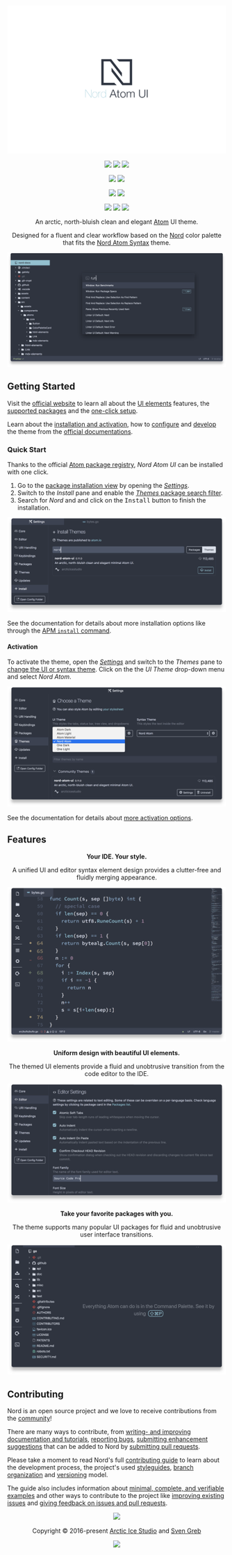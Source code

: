 <p align="center"><a href="https://www.nordtheme.com/ports/atom-ui" target="_blank"><img src="https://raw.githubusercontent.com/arcticicestudio/nord-docs/main/assets/images/ports/atom-ui/repository-hero.svg?sanitize=true"/></a></p>

<p align="center"><a href="https://github.com/arcticicestudio/nord-atom-ui/releases/latest" target="_blank"><img src="https://img.shields.io/github/release/arcticicestudio/nord-atom-ui.svg?style=flat-square&label=Release&logo=github&logoColor=eceff4&colorA=4c566a&colorB=88c0d0"/></a> <a href="https://www.nordtheme.com/docs/ports/atom-ui" target="_blank"><img src="https://img.shields.io/github/release/arcticicestudio/nord-atom-ui.svg?style=flat-square&label=Docs&colorA=4c566a&colorB=88c0d0&logo=data%3Aimage%2Fsvg%2Bxml%3Bbase64%2CPHN2ZyB4bWxucz0iaHR0cDovL3d3dy53My5vcmcvMjAwMC9zdmciIHdpZHRoPSIxNiIgaGVpZ2h0PSIxNiI%2BCiAgICA8cGF0aCBmaWxsPSIjZDhkZWU5IiBkPSJNMTMuNzQ2IDIuODEzYS42Ny42NyAwIDAgMC0uNTU5LS4xMzNMOCAzLjg0OGwtNS4xODgtMS4xOGEuNjY5LjY2OSAwIDAgMC0uNTcuMTMzLjY3Ny42NzcgMCAwIDAtLjI0Mi41MzF2OC4xMzNjLS4wMDguMzIuMjEuNTk4LjUyLjY2OGw1LjMzMiAxLjE5OWguMjk2bDUuMzMyLTEuMmEuNjY4LjY2OCAwIDAgMCAuNTItLjY2N1YzLjMzMmEuNjU5LjY1OSAwIDAgMC0uMjU0LS41MnpNMy4zMzIgNC4xNjhsNCAuODk4djYuNzY2bC00LS44OTh6bTkuMzM2IDYuNzY2bC00IC44OThWNS4wNjZsNC0uODk4em0wIDAiLz4KPC9zdmc%2BCg%3D%3D"/></a> <a href="https://github.com/arcticicestudio/nord-atom-ui/blob/develop/CHANGELOG.md" target="_blank"><img src="https://img.shields.io/github/release/arcticicestudio/nord-atom-ui.svg?style=flat-square&label=Changelog&logo=github&logoColor=eceff4&colorA=4c566a&colorB=88c0d0"/></a></p>

<p align="center"><a href="https://atom.io/themes/nord-atom-ui" target="_blank"><img src="https://img.shields.io/apm/v/nord-atom-ui.svg?style=flat-square&label=Package%20Registry&logo=atom&logoColor=eceff4&colorA=4c566a&colorB=88c0d0"/></a> <a href="https://atom.io/themes/nord-atom-ui" target="_blank"><img src="https://img.shields.io/apm/dm/nord-atom-ui.svg?style=flat-square&label=Downloads&logo=atom&logoColor=eceff4&colorA=4c566a&colorB=88c0d0"/></a></p>

<p align="center"><a href="https://circleci.com/gh/arcticicestudio/nord-atom-ui" target="_blank"><img src="https://img.shields.io/circleci/project/github/arcticicestudio/nord-atom-ui/develop.svg?style=flat-square&label=Build&logo=circleci&logoColor=eceff4&colorA=4c566a"/></a> <a href="https://blog.atom.io/2017/01/10/atom-1-13.html" target="_blank"><img src="https://img.shields.io/static/v1.svg?style=flat-square&label=Compatibility&message=%3E%3D1.13.0&logo=atom&logoColor=eceff4&colorA=4c566a&colorB=88c0d0"/></a></p>

<p align="center"><a href="https://github.com/arcticicestudio/styleguide-javascript/releases/latest" target="_blank"><img src="https://img.shields.io/github/release/arcticicestudio/styleguide-javascript.svg?style=flat-square&label=JavaScript%20Style%20Guide&logoColor=eceff4&colorA=4c566a&colorB=88c0d0&logo=javascript"/></a> <a href="https://github.com/arcticicestudio/styleguide-markdown/releases/latest" target="_blank"><img src="https://img.shields.io/github/release/arcticicestudio/styleguide-markdown.svg?style=flat-square&label=Markdown%20Style%20Guide&colorA=4c566a&colorB=88c0d0&logo=data%3Aimage%2Fsvg%2Bxml%3Bbase64%2CPHN2ZyB4bWxucz0iaHR0cDovL3d3dy53My5vcmcvMjAwMC9zdmciIHdpZHRoPSIzOSIgaGVpZ2h0PSIzOSIgdmlld0JveD0iMCAwIDM5IDM5Ij48cGF0aCBmaWxsPSJub25lIiBzdHJva2U9IiNEOERFRTkiIHN0cm9rZS13aWR0aD0iMyIgc3Ryb2tlLW1pdGVybGltaXQ9IjEwIiBkPSJNMS41IDEuNWgzNnYzNmgtMzZ6Ii8%2BPHBhdGggZmlsbD0iI0Q4REVFOSIgZD0iTTIwLjY4MyAyNS42NTVsNS44NzItMTMuNDhoLjU2Nmw1Ljg3MyAxMy40OGgtMS45OTZsLTQuMTU5LTEwLjA1Ni00LjE2MSAxMC4wNTZoLTEuOTk1em0tMi42OTYgMGwtMTMuNDgtNS44NzJ2LS41NjZsMTMuNDgtNS44NzJ2MS45OTVMNy45MzEgMTkuNWwxMC4wNTYgNC4xNnoiLz48L3N2Zz4%3D"/></a> <a href="https://github.com/arcticicestudio/styleguide-git/releases/latest" target="_blank"><img src="https://img.shields.io/github/release/arcticicestudio/styleguide-git.svg?style=flat-square&label=Git%20Style%20Guide&logoColor=eceff4&colorA=4c566a&colorB=88c0d0&logo=git"/></a></p>

<p align="center">An arctic, north-bluish clean and elegant <a href="https://atom.io" target="_blank">Atom</a> UI theme.</p>

<p align="center">Designed for a fluent and clear workflow based on the <a href="https://www.nordtheme.com" target="_blank">Nord</a> color palette that fits the <a href="https://atom.io/themes/nord-atom-syntax" target="_blank">Nord Atom Syntax</a> theme.</p>

<p align="center"><a href="https://www.nordtheme.com/ports/atom-ui" target="_blank"><img src="https://raw.githubusercontent.com/arcticicestudio/nord-docs/main/assets/images/ports/atom-ui/overview-command-palette.png"/></a></p>

## Getting Started

Visit the [official website][nord-home] to learn all about the [UI elements][nord-home#ui-elements] features, the [supported packages][nord-home#package-support] and the [one-click setup][nord-home#setup].

Learn about the [installation and activation][nord-docs-home-install], how to [configure][nord-docs-home-config] and [develop][nord-docs-home-develop] the theme from the [official documentations][nord-docs-home].

### Quick Start

Thanks to the official [Atom package registry][atom-theme_pack-reg], _Nord Atom UI_ can be installed with one click.

1. Go to the [package installation view][atom-docs-pkgs] by opening the [_Settings_][atom-docs-basic-settings].
2. Switch to the _Install_ pane and enable the [_Themes_ package search filter][atom-docs-pkgs-themes].
3. Search for _Nord_ and and click on the <kbd>Install</kbd> button to finish the installation.

<p align="center"><img src="https://raw.githubusercontent.com/arcticicestudio/nord-docs/main/assets/images/ports/atom-ui/settings-package-registry.png"/></p>

See the documentation for details about more installation options like through the [APM `install` command][nord-docs-home-install#apm].

#### Activation

To activate the theme, open the [_Settings_][atom-docs-basic-settings] and switch to the _Themes_ pane to [change the UI or syntax theme][atom-docs-basic-theme_switch]. Click on the the _UI Theme_ drop-down menu and select _Nord Atom_.

<p align="center"><img src="https://raw.githubusercontent.com/arcticicestudio/nord-docs/main/assets/images/ports/atom-ui/settings-theme-select.png"/></p>

See the documentation for details about [more activation options][nord-docs-home-install#activation].

## Features

<div align="center"><p><strong>Your IDE. Your style.</strong></p><p>A unified UI and editor syntax element design provides a clutter-free and fluidly merging appearance.</p></div>

<p align="center"><a href="https://www.nordtheme.com/ports/atom-ui#introduction" target="_blank"><img src="https://raw.githubusercontent.com/arcticicestudio/nord-docs/main/assets/images/ports/atom-ui/overview-go.png"/></a></p>

<div align="center"><p><strong>Uniform design with beautiful UI elements.</strong></p><p>The themed UI elements provide a fluid and unobtrusive transition from the code editor to the IDE.</p></div>

<p align="center"><a href="https://www.nordtheme.com/ports/atom-ui#ui-elements" target="_blank"><img src="https://raw.githubusercontent.com/arcticicestudio/nord-docs/main/assets/images/ports/atom-ui/settings-components.png"/></a></p>

<div align="center"><p><strong>Take your favorite packages with you.</strong></p><p>The theme supports many popular UI packages for fluid and unobtrusive user interface transitions.</p></div>

<p align="center"><a href="https://www.nordtheme.com/ports/atom-ui#package-support" target="_blank"><img src="https://raw.githubusercontent.com/arcticicestudio/nord-docs/main/assets/images/ports/atom-ui/package-support-tool-bar.png"/></a></p>

## Contributing

Nord is an open source project and we love to receive contributions from the [community][nord-comm]!

There are many ways to contribute, from [writing- and improving documentation and tutorials][nord-contrib-guide-docs], [reporting bugs][nord-contrib-guide-bugs], [submitting enhancement suggestions][nord-contrib-guide-enhance] that can be added to Nord by [submitting pull requests][nord-contrib-guide-pr].

Please take a moment to read Nord's full [contributing guide][nord-contrib-guide] to learn about the development process, the project's used [styleguides][nord-contrib-guide-styles], [branch organization][nord-contrib-guide-branching] and [versioning][nord-contrib-guide-versioning] model.

The guide also includes information about [minimal, complete, and verifiable examples][nord-contrib-guide-mcve] and other ways to contribute to the project like [improving existing issues][nord-contrib-guide-impr-issues] and [giving feedback on issues and pull requests][nord-contrib-guide-feedback].

<p align="center"><img src="https://raw.githubusercontent.com/arcticicestudio/nord-docs/main/assets/images/nord/repository-footer-separator.svg?sanitize=true"/></p>

<p align="center">Copyright &copy; 2016-present <a href="https://www.arcticicestudio.com" target="_blank">Arctic Ice Studio</a> and <a href="https://www.svengreb.de" target="_blank">Sven Greb</a></p>

<p align="center"><a href="https://github.com/arcticicestudio/nord-atom-ui/blob/develop/LICENSE.md"><img src="https://img.shields.io/static/v1.svg?style=flat-square&label=License&message=MIT&logoColor=eceff4&logo=github&colorA=4c566a&colorB=88c0d0"/></a></p>

[atom-docs-basic-settings]: https://flight-manual.atom.io/getting-started/sections/atom-basics/#settings-and-preferences
[atom-docs-basic-theme_switch]: https://flight-manual.atom.io/getting-started/sections/atom-basics/#changing-the-theme
[atom-docs-pkgs-themes]: https://flight-manual.atom.io/using-atom/sections/atom-packages/#atom-themes
[atom-docs-pkgs]: https://flight-manual.atom.io/using-atom/sections/atom-packages
[atom-theme_pack-reg]: https://atom.io/themes
[nord-comm]: https://www.nordtheme.com/community
[nord-contrib-guide-branching]: https://github.com/arcticicestudio/nord/blob/develop/CONTRIBUTING.md#branch-organization
[nord-contrib-guide-bugs]: https://github.com/arcticicestudio/nord/blob/develop/CONTRIBUTING.md#bug-reports
[nord-contrib-guide-docs]: https://github.com/arcticicestudio/nord/blob/develop/CONTRIBUTING.md#documentations
[nord-contrib-guide-enhance]: https://github.com/arcticicestudio/nord/blob/develop/CONTRIBUTING.md#enhancement-suggestions
[nord-contrib-guide-feedback]: https://github.com/arcticicestudio/nord/blob/develop/CONTRIBUTING.md#give-feedback-on-issues-and-pull-requests
[nord-contrib-guide-impr-issues]: https://github.com/arcticicestudio/nord/blob/develop/CONTRIBUTING.md#improve-issues
[nord-contrib-guide-mcve]: https://github.com/arcticicestudio/nord/blob/develop/CONTRIBUTING.md#mcve
[nord-contrib-guide-pr]: https://github.com/arcticicestudio/nord/blob/develop/CONTRIBUTING.md#pull-requests
[nord-contrib-guide-styles]: https://github.com/arcticicestudio/nord/blob/develop/CONTRIBUTING.md#styleguides
[nord-contrib-guide-versioning]: https://github.com/arcticicestudio/nord/blob/develop/CONTRIBUTING.md#versioning
[nord-contrib-guide]: https://github.com/arcticicestudio/nord/blob/develop/CONTRIBUTING.md
[nord-docs-home-config]: https://www.nordtheme.com/docs/ports/atom-ui/configuration
[nord-docs-home-develop]: https://www.nordtheme.com/docs/ports/atom-ui/development
[nord-docs-home-install]: https://www.nordtheme.com/docs/ports/atom-ui/installation
[nord-docs-home-install#activation]: https://www.nordtheme.com/docs/ports/atom-ui/installation#activation
[nord-docs-home-install#apm]: https://www.nordtheme.com/docs/ports/atom-ui/installation#from-cli-via-apm
[nord-docs-home]: https://www.nordtheme.com/docs/ports/atom-ui
[nord-home]: https://www.nordtheme.com/ports/atom-ui
[nord-home#package-support]: https://www.nordtheme.com/ports/atom-ui#package-support
[nord-home#setup]: https://www.nordtheme.com/ports/atom-ui#setup
[nord-home#ui-elements]: https://www.nordtheme.com/ports/atom-ui#ui-elements
